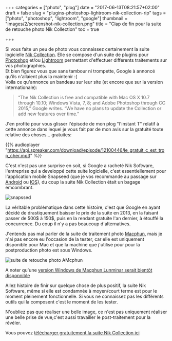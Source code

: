 +++
categories = ["photo", "plog"]
date = "2017-06-13T08:21:57+02:00"
draft = false
slug = "plugins-photoshop-lightroom-nik-collection-rip"
tags = ["photo", "photoshop", "lightroom", "google"]
thumbnail = "images/2/screenshot-nik-collection.png"
title = "Clap de fin pour la suite de retouche photo Nik Collection"
toc = true

+++

Si vous faite un peu de photo vous connaissez certainement la suite logicielle [Nik Collection](https://www.google.com/intl/en/nikcollection/).
Elle se compose d'un suite de plugins pour [Photoshop](http://www.adobe.com/fr/products/photoshop.html) et/ou [Lightroom](http://www.adobe.com/fr/products/photoshop-lightroom.html) permettant d'effectuer differents traitements sur vos photographies.  
Et bien figurez vous que sans tambour ni trompette, Google à annoncé qu'ils n'allaient plus la maintenir :(  
Voila ce qu'annonce un bandeau sur leur site (et encore que sur la version internationale):


> “The Nik Collection is free and compatible with Mac OS X 10.7 through 10.10; Windows Vista, 7, 8; and Adobe Photoshop through CC 2015,” Google writes. “We have no plans to update the Collection or add new features over time.”


J'en profite pour vous glisser l'épisode de mon plog "l'instant T" relatif à cette annonce dans lequel je vous fait par de mon avis sur la gratuité toute relative des choses... gratuites:

{{% audioplayer "https://api.spreaker.com/download/episode/12100446/le_gratuit_c_est_trop_cher.mp3" %}}

C'est n'est pas une surprise en soit, si Google a racheté Nik Software, l'entreprise qui a developpé cette suite logicielle, c'est essentiellement pour l'application mobile Snapseed (que je vos recommande au passage sur [Android](https://play.google.com/store/apps/details?id=com.niksoftware.snapseed&hl=fr) ou  [IOS](https://itunes.apple.com/fr/app/snapseed/id439438619?mt=8)), du coup la suite Nik Collection était un bagage emcombrant.

![snapssed](/images/2/snapseed.jpg#center)

La véritable problématique dans cette histoire, c'est que Google en ayant décidé de drastiquement baisser le prix de la suite en 2013, en la faisant passer de 500$ à 150$, puis en la rendant gratuite l'an dernier, à étouffé la concurrence. Du coup il n'y a pas beaucoup d'alternatives.  

J'entends pas mal parler de la suite de traitement photo [Macphun](https://macphun.com), mais je n'ai pas encore eu l'occasion de la tester, car elle est uniquement disponible pour Mac et que la machine que j'utilise pour pour la postproduction photo est sous Windows.

![suite de retouche photo AMcphun](/images/2/macphun-luminar.png#center)

A noter qu'une [version Windows de Macphun Lunminar serait bientôt disponnible](https://macphun.com/luminar/windows)

Allez histoire de finir sur quelque chose de plus positif, la suite Nik Software, même si elle est condamnée à moyen/court terme est pour le moment pleinement fonctionnelle. Si vous ne connaissez pas les différents outils qui la composent c'est le moment de les tester. 

N'oubliez pas que réaliser une belle image, ce n'est pas uniquement réaliser une belle prise de vue,c'est aussi travailler le post-traitement pour la révéler.

Vous pouvez [télécharger gratuitement la suite Nik Collection ici](https://www.google.com/intl/en/nikcollection/)



